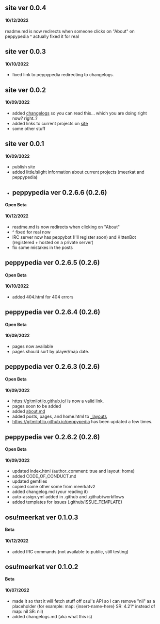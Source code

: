## site ver 0.0.4
#### 10/12/2022
readme.md is now redirects when someone clicks on "About" on peppypedia
^ actually fixed it for real
## site ver 0.0.3
#### 10/10/2022
* fixed link to peppypedia redirecting to changelogs.
## site ver 0.0.2
#### 10/09/2022
* added [changelogs](https://gitmilotilo.github.io/changelogs) so you can read this... which you are doing right now? right..?
* added links to current projects on [site](https://gitmilotilo.github.io/)
* some other stuff
## site ver 0.0.1
#### 10/09/2022
* publish site
* added little/slight information about current projects (meerkat and peppypedia)
* ## peppypedia ver 0.2.6.6 (0.2.6)
#### Open Beta
#### 10/12/2022
* readme.md is now redirects when clicking on "About"
* ^ fixed for real now
* IRC server now has peppybot (I'll register soon) and KittenBot (registered + hosted on a private server)
* fix some mistakes in the posts
## peppypedia ver 0.2.6.5 (0.2.6)
#### Open Beta
#### 10/10/2022
* added 404.html for 404 errors
## peppypedia ver 0.2.6.4 (0.2.6)
#### Open Beta
#### 10/09/2022
* pages now available
* pages should sort by player/map date.
## peppypedia ver 0.2.6.3 (0.2.6)
#### Open Beta
#### 10/09/2022
* https://gitmilotilo.github.io/ is now a valid link.
* pages soon to be added
* added [about.md](https://github.com/gitMiloTilo/peppypedia/blob/master/about.md)
* added posts, pages, and home.html to [_layouts](https://github.com/gitMiloTilo/peppypedia/tree/master/_layouts)
* https://gitmilotilo.github.io/peppypedia has been updated a few times.


## peppypedia ver 0.2.6.2 (0.2.6)
#### Open Beta
#### 10/09/2022
* updated index.html (author_comment: true and layout: home)
* added CODE_OF_CONDUCT.md
* updated gemfiles
* copied some other some from meerkatv2
* added changelog.md (your reading it)
* auto-assign.yml added in .github and .github/workflows
* added templates for issues (.github/ISSUE_TEMPLATE)
## osu!meerkat ver 0.1.0.3
#### Beta
#### 10/12/2022
* added IRC commands (not available to public, still testing)
## osu!meerkat ver 0.1.0.2
#### Beta
#### 10/07/2022
* made it so that it will fetch stuff off osu!'s API so I can remove "nil" as a placeholder (for example: map: {insert-name-here} SR: 4.21* instead of map: nil SR: nil)
* added changelogs.md (aka what this is)

